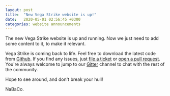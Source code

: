```yaml
---
layout: post
title:  "New Vega Strike website is up!"
date:   2020-05-01 02:56:45 +0300
categories: website announcements
---
```


The new Vega Strike website is up and running. Now we just need to add some content to it, to make
it relevant.

Vega Strike is coming back to life. Feel free to download the latest code from [Github][vs-gh]. If
you find any issues, just [file a ticket][vs-issues] or [open a pull request][vs-pr].
You're always welcome to jump to our [Gitter][vs-gitter] channel to chat with the rest of the community.

Hope to see around, and don't break your hull!

NaBaCo.

[vs-gh]: https://github.com/vegastrike/Vega-Strike-Engine-Source
[vs-issues]: https://github.com/vegastrike/Vega-Strike-Engine-Source/issues
[vs-pr]: https://github.com/vegastrike/Vega-Strike-Engine-Source/pulls
[vs-gitter]: https://gitter.im/vegastrike/community
